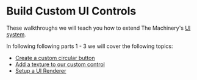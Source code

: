 # Build Custom UI Controls

These walkthroughs we will teach you how to extend The Machinery's [UI system]({{docs}}plugins/ui).



In following following parts 1 - 3 we will cover the following topics:

- [Create a custom circular button]({{base_url}}/tutorials/ui/build_custom_ui_controls/part1.html)
- [Add a texture to our custom control]({{base_url}}/tutorials/ui/build_custom_ui_controls/part2.html)
- [Setup a UI Renderer]({{base_url}}/tutorials/ui/build_custom_ui_controls/part3.html)

